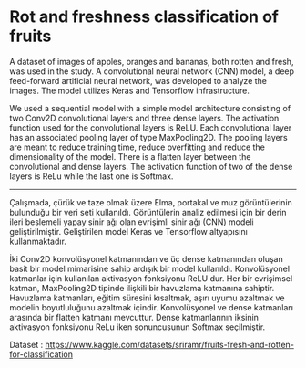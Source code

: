 # Rot and freshness classification of fruits

A dataset of images of apples, oranges and bananas, both rotten and fresh, was used in the study. A convolutional neural network (CNN) model, a deep feed-forward artificial neural network, was developed to analyze the images. The model utilizes Keras and Tensorflow infrastructure. 

We used a sequential model with a simple model architecture consisting of two Conv2D convolutional layers and three dense layers. The activation function used for the convolutional layers is ReLU. Each convolutional layer has an associated pooling layer of type MaxPooling2D. The pooling layers are meant to reduce training time, reduce overfitting and reduce the dimensionality of the model. There is a flatten layer between the convolutional and dense layers. The activation function of two of the dense layers is ReLu while the last one is Softmax.

********

Çalışmada, çürük ve taze olmak üzere Elma, portakal ve muz görüntülerinin bulunduğu bir veri seti kullanıldı. Görüntülerin analiz edilmesi için bir derin ileri beslemeli yapay sinir ağı olan evrişimli sinir ağı (CNN) modeli geliştirilmiştir. Geliştirilen model Keras ve Tensorflow altyapısını kullanmaktadır. 

İki Conv2D konvolüsyonel katmanından ve üç dense katmanından oluşan basit bir model mimarisine sahip ardışık bir model kullanıldı. Konvolüsyonel katmanlar için kullanılan aktivasyon fonksiyonu ReLU'dur. Her bir evrişimsel katman, MaxPooling2D tipinde ilişkili bir havuzlama katmanına sahiptir. Havuzlama katmanları, eğitim süresini kısaltmak, aşırı uyumu azaltmak ve modelin boyutluluğunu azaltmak içindir. Konvolüsyonel ve dense katmanları arasında bir flatten katmanı mevcuttur. Dense katmanlarının iksinin aktivasyon fonksiyonu ReLu iken sonuncusunun Softmax seçilmiştir. 


Dataset : https://www.kaggle.com/datasets/sriramr/fruits-fresh-and-rotten-for-classification

